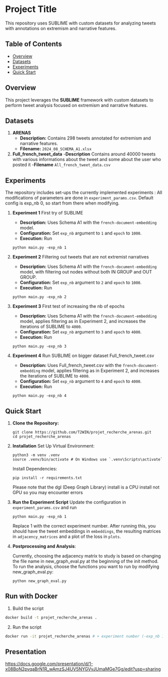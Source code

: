 # Project Title

This repository uses SUBLIME with custom datasets for analyzing tweets with annotations on extremism and narrative features.

## Table of Contents

- [Overview](#overview)
- [Datasets](#datasets)
- [Experiments](#experiments)
- [Quick Start](#quick-start)

## Overview

This project leverages the **SUBLIME** framework with custom datasets to perform tweet analysis focused on extremism and narrative features.

## Datasets

1. **ARENAS**
   - **Description:** Contains 298 tweets annotated for extremism and narrative features.
   - **Filename:** `2024_08_SCHEMA_A1.xlsx`
2. **Full_french_tweet_data** -**Description** Contains around 40000 tweets with various informations about the tweet and some about the user who posted it -**Filename** `All_french_tweet_data.csv`

## Experiments

The repository includes set-ups the currently implemented experiments :
All modifications of parameters are done in `experiment_params.csv`.
Default config is exp_nb 0, so start from there when modifying.

1. **Experiment 1** First try of SUBLIME
   - **Description:** Uses Schema A1 with the `french-document-embedding` model.
   - **Configuration:** Set `exp_nb` argument to `1` and `epoch` to `1000`.
   - **Execution:** Run
   ```
   python main.py -exp_nb 1
   ```
2. **Experiment 2** Filtering out tweets that are not extremist narratives

   - **Description:** Uses Schema A1 with the `french-document-embedding` model, with filtering out nodes without both IN GROUP and OUT GROUP.
   - **Configuration:** Set `exp_nb` argument to `2` and `epoch` to `1000`.
   - **Execution:** Run

   ```
   python main.py -exp_nb 2
   ```

3. **Experiment 3** First test of increasing the nb of epochs
   - **Description:** Uses Schema A1 with the `french-document-embedding` model, applies filtering as in Experiment 2, and increases the iterations of SUBLIME to `4000`.
   - **Configuration:** Set `exp_nb` argument to `3` and `epoch` to `4000`.
   - **Execution:** Run
   ```
   python main.py -exp_nb 3
   ```
4. **Experiment 4** Run SUBLIME on bigger dataset Full_french_tweet.csv
   - **Description:** Uses Full_french_tweet.csv with the `french-document-embedding` model, applies filtering as in Experiment 2, and increases the iterations of SUBLIME to `4000`.
   - **Configuration:** Set `exp_nb` argument to `4` and `epoch` to `4000`.
   - **Execution:** Run
   ```
   python main.py -exp_nb 4
   ```

## Quick Start

1. **Clone the Repository:**

   ```
   git clone https://github.com/T2WIN/projet_recherche_arenas.git
   cd projet_recherche_arenas
   ```

2. **Installation**
   Set Up Virtual Environment:

   ```
   python3 -m venv .venv
   source .venv/bin/activate # On Windows use `.venv\Scripts\activate`
   ```

   Install Dependencies:

   ```
   pip install -r requirements.txt
   ```

   Please note that the dgl (Deep Graph Library) install is a CPU install not GPU so you may encounter errors

3. **Run the Experiment Script**
   Update the configuration in `experiment_params.csv` and run

   ```
   python main.py -exp_nb 1
   ```

   Replace 1 with the correct experiment number.
   After running this, you should have the tweet embeddings in `embeddings`, the resulting matrices in `adjacency_matrices` and a plot of the loss in `plots`.

4. **Postprocessing and Analysis**:

   Currently, choosing the adjacency matrix to study is based on changing the file name in new_graph_eval.py at the beginning of the init method.
   To run the analysis, choose the functions you want to run by modifying new_graph_eval.py:

   ```
   python new_graph_eval.py
   ```


## Run with Docker

1. Build the script

```bash
docker build -t projet_recherche_arenas .
```

2. Run the script

```bash
docker run -it projet_recherche_arenas # + experiment number (-exp_nb 1 ...)
```

## Presentation

https://docs.google.com/presentation/d/1-x08BoN2pvqaBrN1R_wAmzSJ4UV5NYGVvJUmaMGe7Gg/edit?usp=sharing
